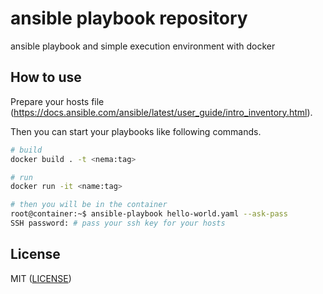 # ansible playbook repository

ansible playbook and simple execution environment with docker

## How to use

Prepare your hosts file (https://docs.ansible.com/ansible/latest/user_guide/intro_inventory.html).

Then you can start your playbooks like following commands.
```sh
# build
docker build . -t <nema:tag>

# run
docker run -it <name:tag>

# then you will be in the container
root@container:~$ ansible-playbook hello-world.yaml --ask-pass 
SSH password: # pass your ssh key for your hosts
```

## License
MIT ([LICENSE](LICENSE))